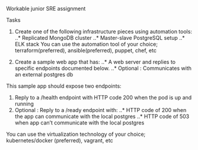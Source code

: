 Workable junior SRE assignment

Tasks
 
1. Create one of the following infrastructure pieces using automation tools: 
..* Replicated MongoDB cluster
..* Master-slave PostgreSQL setup
..* ELK stack You can use the automation tool of your choice; terraform(preferred), 
ansible(preferred), puppet, chef, etc 

2. Create a sample web app that has: 
..* A web server and replies to specific endpoints documented below.
..* Optional : Communicates with an external postgres db

This sample app should expose two endpoints: 
1. Reply to a /health endpoint with HTTP code 200 when the pod is up and running
2. Optional : Reply to a /ready endpoint with: 
..* HTTP code of 200 when the app can communicate with the local postgres 
..* HTTP code of 503 when app can’t communicate with the local postgres

You can use the virtualization technology of your choice; kubernetes/docker (preferred), vagrant, etc 
